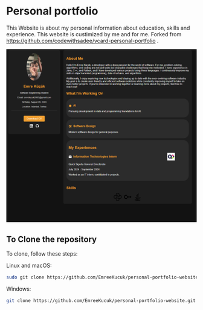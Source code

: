 # Personal portfolio

This Website is about my personal information about education, skills and experience. This website is custimized by me and for me. Forked from https://github.com/codewithsadee/vcard-personal-portfolio .

![alt text](https://github.com/EmreeKucuk/personal-portfolio-website/blob/master/assets/image.png  "Demo Image")


## To Clone the repository

To clone, follow these steps:

Linux and macOS:

```bash
sudo git clone https://github.com/EmreeKucuk/personal-portfolio-website.git
```

Windows:

```bash
git clone https://github.com/EmreeKucuk/personal-portfolio-website.git
```
